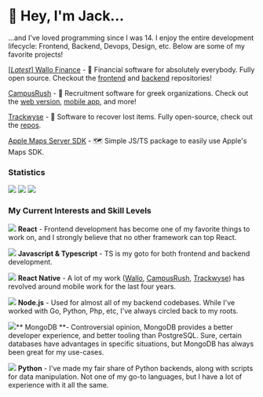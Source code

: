
# 👋 Hey, I'm Jack...

...and I've loved programming since I was 14. I enjoy the entire development lifecycle: Frontend, Backend, Devops, Design, etc. Below are some of my favorite projects!

[[*Latest*] Wallo Finance](https://github.com/JS00001/wallo-mobile) - 💸 Financial software for absolutely everybody. Fully open source. Checkout the [frontend](https://github.com/JS00001/wallo-api) and [backend](https://github.com/JS00001/wallo-backend) repositories!

[CampusRush](https://campusrush.app) - 🏫 Recruitment software for greek organizations. Check out the [web version](https://app.campusrush.app), [mobile app](https://apps.apple.com/us/app/campus-rush-recruitment/id6462791621), and more!

[Trackwyse](https://github.com/Trackwyse) - 📍 Software to recover lost items. Fully open-source, check out the [repos](https://github.com/trackwyse).

[Apple Maps Server SDK](https://github.com/JS00001/apple-maps-server-sdk) - 🗺️ Simple JS/TS package to easily use Apple's Maps SDK. 

### Statistics

![](http://github-profile-summary-cards.vercel.app/api/cards/profile-details?username=JS00001&theme=algolia)
![](http://github-profile-summary-cards.vercel.app/api/cards/repos-per-language?username=JS00001&theme=algolia)
![](http://github-profile-summary-cards.vercel.app/api/cards/stats?username=JS00001&theme=algolia)

###  My Current Interests and Skill Levels

<img src="https://img.icons8.com/nolan/24/react-native.png"/> **React** - Frontend development has become one of my favorite things to work on, and I strongly believe that no other framework can top React.

<img src="https://img.icons8.com/color/24/000000/javascript.png"/> **Javascript & Typescript** - TS is my goto for both frontend and backend development. 

<img src="https://img.icons8.com/color/24/000000/apple-phone.png"/> **React Native** - A lot of my work ([Wallo](https://github.com/JS00001/wallo-mobile), [CampusRush](https://github.com/JS00001/campusrush-mobile), [Trackwyse](https://github.com/trackwyse)) has revolved around mobile work for the last four years. 

<img src="https://img.icons8.com/nolan/24/react-native.png"/> **Node.js** - Used for almost all of my backend codebases. While I've worked with Go, Python, Php, etc, I've always circled back to my roots.

<img src="https://img.icons8.com/color/24/000000/mongodb.png"/>** MongoDB **- Controversial opinion, MongoDB provides a better developer experience, and better tooling than PostgreSQL. Sure, certain databases have advantages in specific situations, but MongoDB has always been great for my use-cases.

<img src="https://img.icons8.com/color/24/000000/python.png"/> **Python** - I've made my fair share of Python backends, along with scripts for data manipulation. Not one of my go-to languages, but I have a lot of experience with it all the same. 



